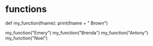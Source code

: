 # functions
def my_function(fname):
  print(fname + " Brown")

my_function("Emery")
my_function("Brenda")
my_function("Antony")
my_function("Noel")

